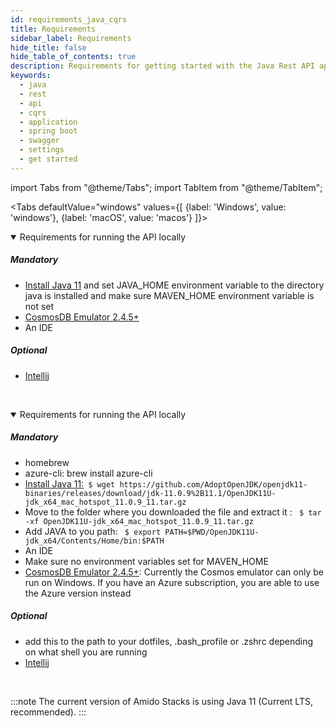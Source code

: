 ```yaml
---
id: requirements_java_cqrs
title: Requirements
sidebar_label: Requirements
hide_title: false
hide_table_of_contents: true
description: Requirements for getting started with the Java Rest API application
keywords:
  - java
  - rest 
  - api
  - cqrs
  - application
  - spring boot
  - swagger
  - settings
  - get started
---
```


import Tabs from "@theme/Tabs";
import TabItem from "@theme/TabItem";

<Tabs
defaultValue="windows"
values={[
{label: 'Windows', value: 'windows'},
{label: 'macOS', value: 'macos'}
]}>
<TabItem value="windows">
    <details open>
        <summary>Requirements for running the API locally</summary>
        <div>
            <h5>Mandatory</h5>
            <ul>
                <li><a href="https://adoptopenjdk.net/">Install Java 11</a> and set JAVA_HOME environment variable to the directory java is installed and make sure MAVEN_HOME environment variable is not set</li>
                <li><a href="https://aka.ms/cosmosdb-emulator">CosmosDB Emulator 2.4.5+</a></li>
                <li>An IDE</li>
            </ul>
            <h5>Optional</h5>
            <ul>
                <li><a href="https://www.jetbrains.com/idea/download/#section=windows">Intellij</a></li>
            </ul>
        </div>
    </details>
    <br />
</TabItem>

<TabItem value="macos">
    <details open>
        <summary>Requirements for running the API locally</summary>
        <div>
            <h5>Mandatory</h5>
            <ul>
                <li>homebrew</li>
                <li>azure-cli: brew install azure-cli</li>
                <li><a href="https://adoptopenjdk.net/releases.html">Install Java 11:</a><code> $ wget https://github.com/AdoptOpenJDK/openjdk11-binaries/releases/download/jdk-11.0.9%2B11.1/OpenJDK11U-jdk_x64_mac_hotspot_11.0.9_11.tar.gz</code></li>
                <li>Move to the folder where you downloaded the file and extract it : <code> $ tar -xf OpenJDK11U-jdk_x64_mac_hotspot_11.0.9_11.tar.gz</code></li>
                <li>Add JAVA to you path: <code> $ export PATH=$PWD/OpenJDK11U-jdk_x64/Contents/Home/bin:$PATH</code></li>
                <li>An IDE</li>
                <li>Make sure no environment variables set for MAVEN_HOME</li>
                <li>
                    <a href="https://aka.ms/cosmosdb-emulator">CosmosDB Emulator 2.4.5+</a>: Currently the Cosmos emulator can only be run on Windows. If you have an Azure subscription, you are able to use the Azure version instead
                </li>
            </ul>
            <h5>Optional</h5>
            <ul>
              <li>add this to the path to your dotfiles, .bash_profile or .zshrc depending on what shell you are running</li>
              <li><a href="https://www.jetbrains.com/idea/download/download-thanks.html?platform=mac&code=IIC">Intellij</a></li>
            </ul>
      </div>
    </details>
    <br />
</TabItem>

</Tabs>

:::note
The current version of Amido Stacks is using Java 11 (Current LTS, recommended).
:::
